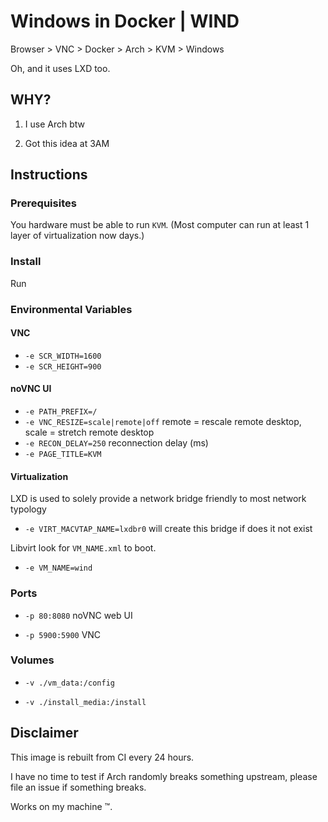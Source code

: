 # Windows in Docker | WIND

Browser > VNC > Docker > Arch > KVM > Windows

Oh, and it uses LXD too.

## WHY?

1) I use Arch btw

2) Got this idea at 3AM

## Instructions

### Prerequisites

You hardware must be able to run `KVM`. (Most computer can run at least 1 layer of virtualization now days.)

### Install

Run

### Environmental Variables

#### VNC

- `-e SCR_WIDTH=1600`
- `-e SCR_HEIGHT=900`

#### noVNC UI

- `-e PATH_PREFIX=/`
- `-e VNC_RESIZE=scale|remote|off` remote = rescale remote desktop, scale = stretch remote desktop
- `-e RECON_DELAY=250` reconnection delay (ms)
- `-e PAGE_TITLE=KVM`

#### Virtualization

LXD is used to solely provide a network bridge friendly to most network typology

- `-e VIRT_MACVTAP_NAME=lxdbr0` will create this bridge if does it not exist

Libvirt look for `VM_NAME.xml` to boot.

- `-e VM_NAME=wind`

### Ports

- `-p 80:8080` noVNC web UI

- `-p 5900:5900` VNC

### Volumes

- `-v ./vm_data:/config`

- `-v ./install_media:/install`

## Disclaimer

This image is rebuilt from CI every 24 hours.

I have no time to test if Arch randomly breaks something upstream, please file an issue if something breaks.

Works on my machine ™.

